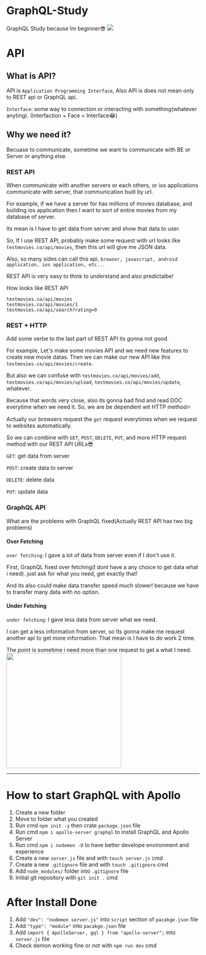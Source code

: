 # GraphQL-Study

GraphQL Study because Im beginner😎
<img src="https://store.graphql.org/cdn/shop/files/GraphQL-logo.png?v=1663253428">

# API

## What is API?

API is `Application Programming Interface`, Also API is does not mean only to REST api or GraphQL api.

`Interface`: some way to connection or interacting with something(whatever anyting). (Interfaction + Face = Interface😂)

## Why we need it?

Becuase to communicate, sometime we want to communicate with BE or Server or anything else.

### REST API

When communicate with another servers or each others, or ios applications communicate with server, that communication built by url.

For example, if we have a server for has millions of movies database, and building ios application then I want to sort of entire movies from my database of server.

Its mean is I have to get data from server and show that data to user.

So, If I use REST API, probably make some request with url looks like `testmovies.co/api/movies`, then this url will give me JSON data.

Also, so many sides can call this api, `browser, javascript, android application, ios application, etc...`

REST API is very easy to think to understand and also predictalbe!

How looks like REST API

```
testmovies.co/api/movies
testmovies.co/api/movies/1
testmovies.co/api/search?rating=9
```

### REST + HTTP

Add some verbe to the last part of REST API its gonna not good.

For example, Let's make some movies API and we need new features to create new movie datas.
Then we can make our new API like this `testmovies.co/api/movies/create`.

But also we can confuse with `testmovies.co/api/movies/add`, `testmovies.co/api/movies/upload`, `testmovies.co/api/movies/update`, whatever.

Because that words very close, also its gonna bad find and read DOC everytime when we need it.
So, we are be dependent wit HTTP method🔥

Actually our browsers request the `get` request everytimes when we request to websites automatically.

So we can combine with `GET`, `POST`, `DELETE`, `PUT`, and more HTTP request method with our REST API URLs😎

`GET`: get data from server

`POST`: create data to server

`DELETE`: delete data

`PUT`: update data

### GraphQL API

What are the problems with GraphQL fixed(Actually REST API has two big problems)

#### Over Fetching

`over fetching`: I gave a lot of data from server even if I don't use it.

First, GraphQL fixed over fetching(I dont have a any choice to get data what i need). just ask for what you need, get exactly that!

And its also could make data transfer speed much slower! because we have to transfer many data with no option.

#### Under Fetching

`under fetching`: I gave less data from server what we need.

I can get a less information from server, so Its gonna make me request another api to get more information. That mean is I have to do work 2 time.

The point is sometime i need more than one request to get a what I need.
<img width="300" height="300" src="https://upload.wikimedia.org/wikipedia/commons/thumb/1/17/GraphQL_Logo.svg/800px-GraphQL_Logo.svg.png"/>

---

# How to start GraphQL with Apollo

1. Create a new folder
2. Move to folder what you created
3. Run cmd `npm init -y` then crate `package.json` file
4. Run cmd `npm i apollo-server graphql` to install GraphQL and Apollo Server
5. Run cmd `npm i nodemon -D` to have better develope environment and experience
6. Create a new `server.js` file and with `touch server.js` cmd
7. Create a new `.gitignore` file and with `touch .gitignore` cmd
8. Add `node_modules/` folder into `.gitignore` file
9. Initial git repository with `git init .` cmd

# After Install Done

1. Add `"dev": "nodemon server.js"` into `script` section of `pacakge.json` file
2. Add `"type": "module"` into `pacakge.json` file
3. Add `import { ApolloServer, gql } from "apollo-server";` into `server.js` file
4. Check demon working fine or not with `npm run dev` cmd
